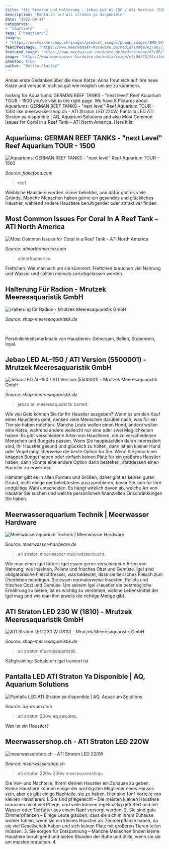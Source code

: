 ```yaml
---
title: "Ati Straton Led Halterung : Jebao Led Al-150 / Ati Version (5500001)"
description: "Pantalla led ati straton ya disponible"
date: "2022-09-14"
categories:
- "haustiere"
tags: ["haustiere"]
images:
- "https://meerwassershop.ch/images/product_images/popup_images/IMG_9742-1--min.JPG"
featuredImage: "https://www.meerwasser-hardware.de/media/image/e3/06/73/StratonShop_200x200.jpg"
featured_image: "https://www.meerwasser-hardware.de/media/image/e3/06/73/StratonShop_200x200.jpg"
image: "https://www.meerwasser-hardware.de/media/image/e3/06/73/StratonShop_200x200.jpg"
ShowToc: true
author: "Bettie Flatley"
---
```



Annas erste Gedanken über die neue Katze: Anna freut sich auf ihre neue Katze und versucht, sich so gut wie möglich um sie zu kümmern.

	

		
looking for Aquariums: GERMAN REEF TANKS - &quot;next level&quot; Reef Aquarium TOUR - 1500 you've visit to the right page. We have 8 Pictures about Aquariums: GERMAN REEF TANKS - &quot;next level&quot; Reef Aquarium TOUR - 1500 like meerwassershop.ch - ATI Straton LED 220W, Pantalla LED ATI Straton ya disponible | AQ, Aquarium Solutions and also Most Common Issues for Coral in a Reef Tank – ATI North America. Here it is:
		
    
## Aquariums: GERMAN REEF TANKS - &quot;next Level&quot; Reef Aquarium TOUR - 1500

<img loading=lazy src="https://www.flakefood.com/wp-content/uploads/2021/05/1620558602_maxresdefault.jpg" onerror="this.onerror=null;this.src='https://tse4.mm.bing.net/th?id=OIP.zzn2gYJYAsWzb7hIV0ebzQHaEK&amp;pid=15.1';" alt="Aquariums: GERMAN REEF TANKS - &quot;next level&quot; Reef Aquarium TOUR - 1500">

_Source: flakefood.com_

>reef. 

	

Weibliche Haustiere werden immer beliebter, und dafür gibt es viele Gründe. Manche Menschen haben gerne ein gesundes und glückliches Haustier, während andere Haustiere beruhigender oder attraktiver finden.

    
## Most Common Issues For Coral In A Reef Tank – ATI North America

<img loading=lazy src="https://www.atinorthamerica.com/wp-content/uploads/2020/06/most-common-issues-for-coral-in-a-reef-tank@2x.jpg" onerror="this.onerror=null;this.src='https://tse1.mm.bing.net/th?id=OIP.yva5Zr9irmca8Ilx365JswHaDd&amp;pid=15.1';" alt="Most Common Issues for Coral in a Reef Tank – ATI North America">

_Source: atinorthamerica.com_

>atinorthamerica. 

	

Frettchen: Wie man sich um sie kümmert: Frettchen brauchen viel Nahrung und Wasser und sollten niemals zurückgelassen werden

    
## Halterung Für Radion - Mrutzek Meeresaquaristik GmbH

<img loading=lazy src="https://www.shop-meeresaquaristik.de/images/product_images/popup_images/15494_1.jpg" onerror="this.onerror=null;this.src='https://tse4.mm.bing.net/th?id=OIP.squJeH2TpHLevl2kcsan6AHaFU&amp;pid=15.1';" alt="Halterung für Radion - Mrutzek Meeresaquaristik GmbH">

_Source: shop-meeresaquaristik.de_

>. 

	

Persönlichkeitsmerkmale von Haustieren: Gehorsam, Bellen, Stubenrein, loyal.

    
## Jebao LED AL-150 / ATI Version (5500001) - Mrutzek Meeresaquaristik GmbH

<img loading=lazy src="https://www.shop-meeresaquaristik.de/images/product_images/popup_images/25222_1.jpg" onerror="this.onerror=null;this.src='https://tse1.mm.bing.net/th?id=OIP.AFwnwTHo2uUaCQRJmUfWlwHaHa&amp;pid=15.1';" alt="Jebao LED AL-150 / ATI Version (5500001) - Mrutzek Meeresaquaristik GmbH">

_Source: shop-meeresaquaristik.de_

>jebao ati meeresaquaristik bartelt. 

	

Wie viel Geld können Sie für Ihr Haustier ausgeben?
Wenn es um den Kauf eines Haustieres geht, denken viele Menschen darüber nach, was für ein Tier sie haben möchten. Manche Leute wollen einen Hund, andere wollen eine Katze, während andere vielleicht nur eine oder zwei Möglichkeiten haben.
Es gibt verschiedene Arten von Haustieren, die zu verschiedenen Menschen und Budgets passen. Wenn Sie hauptsächlich daran interessiert sind, Ihr Haustier gesund und glücklich zu halten, dann ist ein kleiner Hund oder Vogel möglicherweise die beste Option für Sie. Wenn Sie jedoch ein knappes Budget haben oder einfach keinen Platz für ein größeres Haustier haben, dann könnte eine andere Option darin bestehen, stattdessen einen Hamster zu erwerben.

Hamster gibt es in allen Formen und Größen, daher gibt es keinen guten Grund, nicht einige der beliebtesten auszuprobieren, bevor Sie sich für Ihre endgültige Wahl entscheiden. Es hängt wirklich davon ab, welche Art von Haustier Sie suchen und welche persönlichen finanziellen Einschränkungen Sie haben.

    
## Meerwasseraquarium Technik | Meerwasser Hardware

<img loading=lazy src="https://www.meerwasser-hardware.de/media/image/e3/06/73/StratonShop_200x200.jpg" onerror="this.onerror=null;this.src='https://tse3.mm.bing.net/th?id=OIP.dheDvuD2_hnCJ_yDE0_argAAAA&amp;pid=15.1';" alt="Meerwasseraquarium Technik | Meerwasser Hardware">

_Source: meerwasser-hardware.de_

>ati straton meerwasser meerwasserbucht. 

	

Wie man einen Igel füttert: Igel essen gerne verschiedene Arten von Nahrung, wie Insekten, Pellets und frisches Obst und Gemüse.
Igel sind obligatorische Fleischfresser, was bedeutet, dass sie tierisches Fleisch zum Überleben benötigen. Sie essen normalerweise Insekten, Pellets und frisches Obst und Gemüse. Um seinem Igel-Haustier die bestmögliche Ernährung zu bieten, ist es wichtig zu verstehen, welche Lebensmittel der Igel mag und wie man ihm jeweils die richtige Menge gibt.

    
## ATI Straton LED 230 W (1810) - Mrutzek Meeresaquaristik GmbH

<img loading=lazy src="https://www.shop-meeresaquaristik.de/images/product_images/info_images/24132_2.jpg" onerror="this.onerror=null;this.src='https://tse4.mm.bing.net/th?id=OIP.jOTT3UZTe7d3TTUyvssGwwAAAA&amp;pid=15.1';" alt="ATI Straton LED 230 W (1810) - Mrutzek Meeresaquaristik GmbH">

_Source: shop-meeresaquaristik.de_

>ati straton meeresaquaristik. 

	

Käfigtraining: Sobald ein Igel trainiert ist

    
## Pantalla LED ATI Straton Ya Disponible | AQ, Aquarium Solutions

<img loading=lazy src="http://www.aq-arium.com/aqmarine/wp-content/uploads/2020/07/LEDS-ESP.jpg" onerror="this.onerror=null;this.src='https://tse2.mm.bing.net/th?id=OIP.Ku9WqnRf70iy21NRvu3E6QHaDT&amp;pid=15.1';" alt="Pantalla LED ATI Straton ya disponible | AQ, Aquarium Solutions">

_Source: aq-arium.com_

>ati straton 230w aq sewatec. 

	

Was ist ein Haustier?

    
## Meerwassershop.ch - ATI Straton LED 220W

<img loading=lazy src="https://meerwassershop.ch/images/product_images/popup_images/IMG_9742-1--min.JPG" onerror="this.onerror=null;this.src='https://tse3.mm.bing.net/th?id=OIP.3ewu6EtnPbGjiwDWcVH06gHaFj&amp;pid=15.1';" alt="meerwassershop.ch - ATI Straton LED 220W">

_Source: meerwassershop.ch_

>ati straton 220w 230w meerwassershop. 

	

Die Vor- und Nachteile, Ihrem kleinen Haustier ein Zuhause zu geben.
Kleine Haustiere können einige der wichtigsten Mitglieder eines Hauses sein, aber es gibt einige Nachteile, sie zu haben. Hier sind fünf Vorteile von kleinen Haustieren: 1. Sie sind pflegeleicht – Die meisten kleinen Haustiere brauchen nicht viel Pflege, und viele können regelmäßig gefüttert und mit Wasser oder Tierfutter aus einem Napf versorgt werden. 2. Sie sind gute Zimmerpflanzen – Einige Leute glauben, dass sie sich in ihrem Zuhause wohler fühlen, wenn sie ein kleines Haustier als Zimmerpflanze haben, da sie viel Gesellschaft haben und sich keinen Platz mit größeren Tieren teilen müssen. 3. Sie sorgen für Entspannung – Manche Menschen finden kleine Haustiere beruhigend und bieten Stunden der Ruhe und Stille, wenn sie sie am meisten brauchen. 4.

